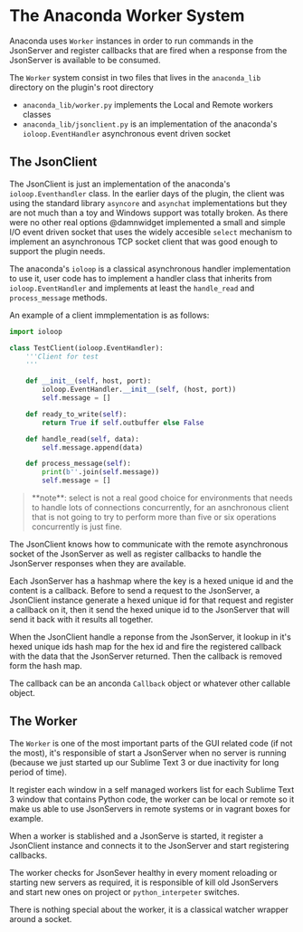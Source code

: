 # The Anaconda Worker System

Anaconda uses `Worker` instances in order to run commands in the JsonServer and register callbacks that are fired when a response from the JsonServer is available to be consumed.

The `Worker` system consist in two files that lives in the `anaconda_lib` directory on the plugin's root directory

* `anaconda_lib/worker.py` implements the Local and Remote workers classes
* `anaconda_lib/jsonclient.py` is an implementation of the anaconda's `ioloop.EventHandler` asynchronous event driven socket

## The JsonClient

The JsonClient is just an implementation of the anaconda's `ioloop.Eventhandler` class. In the earlier days of the plugin, the client was using the standard library `asyncore` and `asynchat` implementations but they are not much than a toy and Windows support was totally broken. As there were no other real options @damnwidget implemented a small and simple I/O event driven socket that uses the widely accesible `select` mechanism to implement an asynchronous TCP socket client that was good enough to support the plugin needs.

The anaconda's `ioloop` is a classical asynchronous handler implementation to use it, user code has to implement a handler class that inherits from `ioloop.EventHandler` and implements at least the `handle_read` and `process_message` methods.

An example of a client immplementation is as follows:

```python
import ioloop

class TestClient(ioloop.EventHandler):
    '''Client for test
    '''

    def __init__(self, host, port):
        ioloop.EventHandler.__init__(self, (host, port))
        self.message = []

    def ready_to_write(self):
        return True if self.outbuffer else False

    def handle_read(self, data):
        self.message.append(data)

    def process_message(self):
        print(b''.join(self.message))
        self.message = []
```

<blockquote>**note**: select is not a real good choice for environments that needs to handle lots of connections concurrently, for an asnchronous client that is not going to try to perform more than five or six operations concurrently is just fine.</blockquote>

The JsonClient knows how to communicate with the remote asynchronous socket of the JsonServer as well as register callbacks to handle the JsonServer responses when they are available.

Each JsonServer has a hashmap where the key is a hexed unique id and the content is a callback. Before to send a request to the JsonServer, a JsonClient instance generate a hexed unique id for that request and register a callback on it, then it send the hexed unique id to the JsonServer that will send it back with it results all together.

When the JsonClient handle a reponse from the JsonServer, it lookup in it's hexed unique ids hash map for the hex id and fire the registered callback with the data that the JsonServer returned. Then the callback is removed form the hash map.

The callback can be an anconda `Callback` object or whatever other callable object.

## The Worker

The `Worker` is one of the most important parts of the GUI related code (if not the most), it's responsible of start a JsonServer when no server is running (because we just started up our Sublime Text 3 or due inactivity for long period of time).

It register each window in a self managed workers list for each Sublime Text 3 window that contains Python code, the worker can be local or remote so it make us able to use JsonServers in remote systems or in vagrant boxes for example.

When a worker is stablished and a JsonServe is started, it register a JsonClient instance and connects it to the JsonServer and start registering callbacks.

The worker checks for JsonSever healthy in every moment reloading or starting new servers as required, it is responsible of kill old JsonServers and start new ones on project or `python_interpeter` switches.

There is nothing special about the worker, it is a classical watcher wrapper around a socket.
